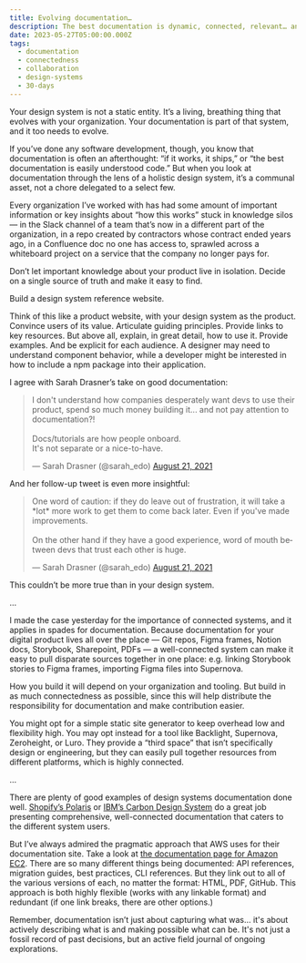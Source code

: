 ```yaml
---
title: Evolving documentation…
description: The best documentation is dynamic, connected, relevant… and updated!
date: 2023-05-27T05:00:00.000Z
tags:
  - documentation
  - connectedness
  - collaboration
  - design-systems
  - 30-days
---
```


Your design system is not a static entity. It’s a living, breathing thing that evolves with your organization. Your documentation is part of that system, and it too needs to evolve. 

If you’ve done any software development, though, you know that documentation is often an afterthought: “if it works, it ships,” or “the best documentation is easily understood code.” But when you look at documentation through the lens of a holistic design system, it’s a communal asset, not a chore delegated to a select few. 

Every organization I’ve worked with has had some amount of important information or key insights about “how this works” stuck in knowledge silos — in the Slack channel of a team that’s now in a different part of the organization, in a repo created by contractors whose contract ended years ago, in a Confluence doc no one has access to, sprawled across a whiteboard project on a service that the company no longer pays for. 

Don’t let important knowledge about your product live in isolation. Decide on a single source of truth and make it easy to find. 

Build a design system reference website. 

Think of this like a product website, with your design system as the product. Convince users of its value.  Articulate guiding principles. Provide links to key resources. But above all, explain, in great detail, how to use it. Provide examples. And be explicit for each audience. A designer may need to understand component behavior, while a developer might be interested in how to include a npm package into their application.

I agree with Sarah Drasner’s take on good documentation:

<blockquote class="twitter-tweet"><p lang="en" dir="ltr">I don&#39;t understand how companies desperately want devs to use their product, spend so much money building it... and not pay attention to documentation?!<br><br>Docs/tutorials are how people onboard. <br>It&#39;s not separate or a nice-to-have.</p>&mdash; Sarah Drasner (@sarah_edo) <a href="https://twitter.com/sarah_edo/status/1429097168598487041?ref_src=twsrc%5Etfw">August 21, 2021</a></blockquote> <script async src="https://platform.twitter.com/widgets.js" charset="utf-8"></script>

And her follow-up tweet is even more insightful:

<blockquote class="twitter-tweet"><p lang="en" dir="ltr">One word of caution: if they do leave out of frustration, it will take a *lot* more work to get them to come back later. Even if you&#39;ve made improvements.<br><br>On the other hand if they have a good experience, word of mouth between devs that trust each other is huge.</p>&mdash; Sarah Drasner (@sarah_edo) <a href="https://twitter.com/sarah_edo/status/1429194796933910528?ref_src=twsrc%5Etfw">August 21, 2021</a></blockquote> <script async src="https://platform.twitter.com/widgets.js" charset="utf-8"></script>

This couldn’t be more true than in your design system.

…

I made the case yesterday for the importance of connected systems, and it applies in spades for documentation. Because documentation for your digital product lives all over the place — Git repos, Figma frames, Notion docs, Storybook, Sharepoint, PDFs — a well-connected system can make it easy to pull disparate sources together in one place: e.g. linking Storybook stories to Figma frames, importing Figma files into Supernova. 

How you build it will depend on your organization and tooling. But build in as much connectedness as possible, since this will help distribute the responsibility for documentation and make contribution easier. 

You might opt for a simple static site generator to keep overhead low and flexibility high. You may opt instead for a tool like Backlight, Supernova, Zeroheight, or Luro. They provide a “third space” that isn’t specifically design or engineering, but they can easily pull together resources from different platforms, which is highly connected.

…

There are plenty of good examples of design systems documentation done well. [Shopify’s Polaris](https://polaris.shopify.com/) or [IBM’s Carbon Design System](https://carbondesignsystem.com/) do a great job presenting comprehensive, well-connected documentation that caters to the different system users. 

But I’ve always admired the pragmatic approach that AWS uses for their documentation site. Take a look at [the documentation page for Amazon EC2](https://docs.aws.amazon.com/ec2/). There are so many different things being documented: API references, migration guides, best practices, CLI references. But they link out to all of the various versions of each, no matter the format: HTML, PDF, GitHub. This approach is both highly flexible (works with any linkable format) and redundant (if one link breaks, there are other options.)

Remember, documentation isn’t just about capturing what was… it's about actively describing what is and making possible what can be. It's not just a fossil record of past decisions, but an active field journal of ongoing explorations.